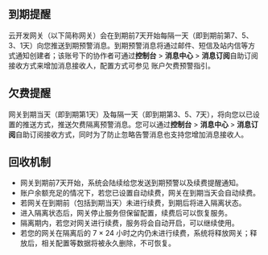 ## 到期提醒
云开发网关（以下简称网关）会在到期前7天开始每隔一天（即到期前第7、5、3、1天）向您推送到期预警消息。到期预警消息将通过邮件、短信及站内信等方式通知创建者；该账号下的协作者可通过**控制台** > **消息中心** > **消息订阅**自助订阅接收方式来增加消息接收人，配置方式可参见 账户欠费预警指引。

## 欠费提醒
网关到期当天（即到期第1天）及每隔一天（即到期第3、5、7天），将向您以已设置的推送方式，推送欠费隔离预警消息。您可以通过**控制台** > **消息中心** > **消息订阅**自助订阅接收方式，同时为了防止忽略告警消息也支持您增加消息接收人。

## 回收机制
- 网关到期前7天开始，系统会陆续给您发送到期预警以及续费提醒通知。
- 账户余额充足的情况下，若您已设置自动续费，网关在到期当天会自动续费。
- 若网关在到期前（包括到期当天）未进行续费，到期后将进入隔离状态。
- 进入隔离状态后，网关停止服务但保留配置，续费后可以恢复服务。
- 隔离期内，若您对网关进行续费，服务将会自动开启，可以继续使用。
- 若您的网关在隔离后的 7 × 24 小时之内仍未进行续费，系统将释放网关；释放后，相关配置等数据将被永久删除，不可恢复。
